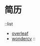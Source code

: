# 简历

::list

- [overleaf][overleaf]
- [wondercv][wondercv]
::

[overleaf]: https://www.overleaf.com/project/62deab6b35af401e535ca9c6
[wondercv]: https://www.wondercv.com/cvs
